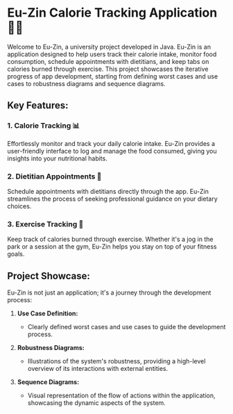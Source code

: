 # Eu-Zin Calorie Tracking Application 🍏💪

Welcome to Eu-Zin, a university project developed in Java. Eu-Zin is an application designed to help users track their calorie intake, monitor food consumption, schedule appointments with dietitians, and keep tabs on calories burned through exercise. This project showcases the iterative progress of app development, starting from defining worst cases and use cases to robustness diagrams and sequence diagrams.

## Key Features:

### 1. Calorie Tracking 📊
Effortlessly monitor and track your daily calorie intake. Eu-Zin provides a user-friendly interface to log and manage the food consumed, giving you insights into your nutritional habits.

### 2. Dietitian Appointments 📅
Schedule appointments with dietitians directly through the app. Eu-Zin streamlines the process of seeking professional guidance on your dietary choices.

### 3. Exercise Tracking 💪
Keep track of calories burned through exercise. Whether it's a jog in the park or a session at the gym, Eu-Zin helps you stay on top of your fitness goals.

## Project Showcase:

Eu-Zin is not just an application; it's a journey through the development process:

1. **Use Case Definition:**
   - Clearly defined worst cases and use cases to guide the development process.

2. **Robustness Diagrams:**
   - Illustrations of the system's robustness, providing a high-level overview of its interactions with external entities.

3. **Sequence Diagrams:**
   - Visual representation of the flow of actions within the application, showcasing the dynamic aspects of the system.
